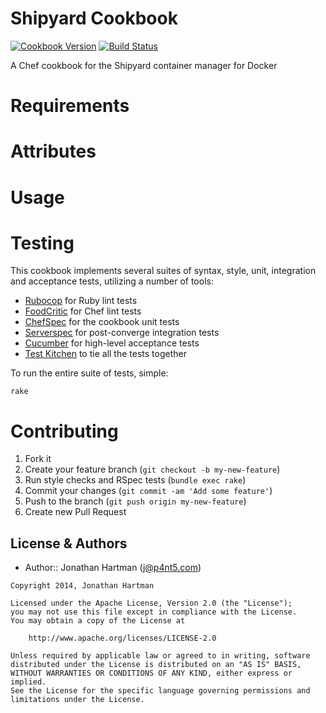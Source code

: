 Shipyard Cookbook
=================
[![Cookbook Version](http://img.shields.io/cookbook/v/shipyard.svg)][cookbook]
[![Build Status](http://img.shields.io/travis/RoboticCheese/shipyard-chef.svg)][travis]

[cookbook]: https://community.opscode.com/cookbooks/clamav
[travis]: http://travis-ci.org/RoboticCheese/clamav-chef

A Chef cookbook for the Shipyard container manager for Docker

Requirements
============

Attributes
==========

Usage
=====

Testing
=======
This cookbook implements several suites of syntax, style, unit, integration and
acceptance tests, utilizing a number of tools:

* [Rubocop](https://github.com/bbatsov/rubocop) for Ruby lint tests
* [FoodCritic](http://www.foodcritic.io) for Chef lint tests
* [ChefSpec](https://github.com/sethvargo/chefspec) for the cookbook unit tests
* [Serverspec](http://serverspec.org) for post-converge integration tests
* [Cucumber](http://cukes.info/) for high-level acceptance tests
* [Test Kitchen](http://kitchen.ci) to tie all the tests together

To run the entire suite of tests, simple:

    rake

Contributing
============
1. Fork it
2. Create your feature branch (`git checkout -b my-new-feature`)
3. Run style checks and RSpec tests (`bundle exec rake`)
4. Commit your changes (`git commit -am 'Add some feature'`)
5. Push to the branch (`git push origin my-new-feature`)
6. Create new Pull Request

License & Authors
-----------------
- Author:: Jonathan Hartman (<j@p4nt5.com>)

```text
Copyright 2014, Jonathan Hartman

Licensed under the Apache License, Version 2.0 (the "License");
you may not use this file except in compliance with the License.
You may obtain a copy of the License at

    http://www.apache.org/licenses/LICENSE-2.0

Unless required by applicable law or agreed to in writing, software
distributed under the License is distributed on an "AS IS" BASIS,
WITHOUT WARRANTIES OR CONDITIONS OF ANY KIND, either express or implied.
See the License for the specific language governing permissions and
limitations under the License.
```
